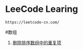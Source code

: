 # LeeCode Learing

	https://leetcode-cn.com/
	
#数组

1. [删除排序数组中的重复项](/src/com/company/array/RemoveDuplicates.java)